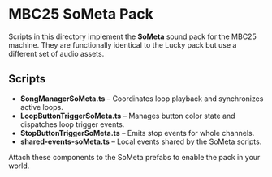 # MBC25 SoMeta Pack

Scripts in this directory implement the **SoMeta** sound pack for the MBC25
machine.  They are functionally identical to the Lucky pack but use a different
set of audio assets.

## Scripts

- **SongManagerSoMeta.ts** – Coordinates loop playback and synchronizes active
  loops.
- **LoopButtonTriggerSoMeta.ts** – Manages button color state and dispatches
  loop trigger events.
- **StopButtonTriggerSoMeta.ts** – Emits stop events for whole channels.
- **shared-events-soMeta.ts** – Local events shared by the SoMeta scripts.

Attach these components to the SoMeta prefabs to enable the pack in your world.
